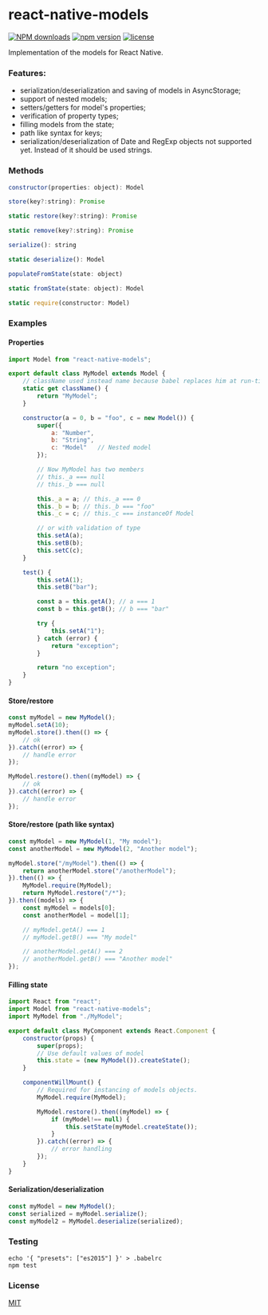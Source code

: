 # react-native-models
[![NPM downloads](http://img.shields.io/npm/dm/react-native-models.svg?style=flat&label=npm%20downloads)](https://npmjs.org/package/react-native-models)
[![npm version](https://badge.fury.io/js/react-native-models.svg)](http://badge.fury.io/js/react-native-models)
[![license](https://img.shields.io/npm/l/react-native-models.svg)](https://opensource.org/licenses/MIT)

Implementation of the models for React Native.

### Features:
- serialization/deserialization and saving of models in AsyncStorage;
- support of nested models;
- setters/getters for model's properties;
- verification of property types;
- filling models from the state;
- path like syntax for keys;
- serialization/deserialization of Date and RegExp objects not supported yet. Instead of it should be used strings.

### Methods
```javascript
constructor(properties: object): Model
```

```javascript
store(key?:string): Promise
```

```javascript
static restore(key?:string): Promise
```

```javascript
static remove(key?:string): Promise
```

```javascript
serialize(): string
```

```javascript
static deserialize(): Model
```

```javascript
populateFromState(state: object)
```

```javascript
static fromState(state: object): Model
```

```javascript
static require(constructor: Model)
```

### Examples

#### Properties
```javascript
import Model from "react-native-models";

export default class MyModel extends Model {
    // className used instead name because babel replaces him at run-time.
    static get className() {
        return "MyModel";
    }

    constructor(a = 0, b = "foo", c = new Model()) {
        super({
            a: "Number",
            b: "String",
            c: "Model"   // Nested model
        });

        // Now MyModel has two members
        // this._a === null
        // this._b === null

        this._a = a; // this._a === 0
        this._b = b; // this._b === "foo"
        this._c = c; // this._c === instanceOf Model

        // or with validation of type
        this.setA(a);
        this.setB(b);
        this.setC(c);
    }

    test() {
        this.setA(1);
        this.setB("bar");

        const a = this.getA(); // a === 1
        const b = this.getB(); // b === "bar"

        try {
            this.setA("1");
        } catch (error) {
            return "exception";
        }

        return "no exception";
    }
}
```

#### Store/restore
```javascript
const myModel = new MyModel();
myModel.setA(10);
myModel.store().then(() => {
    // ok
}).catch((error) => {
    // handle error
});

MyModel.restore().then((myModel) => {
    // ok
}).catch((error) => {
    // handle error
});
```

#### Store/restore (path like syntax)
```javascript
const myModel = new MyModel(1, "My model");
const anotherModel = new MyModel(2, "Another model");

myModel.store("/myModel").then(() => {
    return anotherModel.store("/anotherModel");
}).then(() => {
    MyModel.require(MyModel);
    return MyModel.restore("/*");
}).then((models) => {
    const myModel = models[0];
    const anotherModel = model[1];

    // myModel.getA() === 1
    // myModel.getB() === "My model"

    // anotherModel.getA() === 2
    // anotherModel.getB() === "Another model"
});
```

#### Filling state

```javascript
import React from "react";
import Model from "react-native-models";
import MyModel from "./MyModel";

export default class MyComponent extends React.Component {
    constructor(props) {
        super(props);
        // Use default values of model
        this.state = (new MyModel()).createState();
    }

    componentWillMount() {
        // Required for instancing of models objects.
        MyModel.require(MyModel);

        MyModel.restore().then((myModel) => {
            if (myModel!== null) {
                this.setState(myModel.createState());
            }
        }).catch((error) => {
            // error handling
        });
    }
}
```

#### Serialization/deserialization
```javascript
const myModel = new MyModel();
const serialized = myModel.serialize();
const myModel2 = MyModel.deserialize(serialized);
```

### Testing
```
echo '{ "presets": ["es2015"] }' > .babelrc
npm test
```

### License
[MIT](https://opensource.org/licenses/MIT)